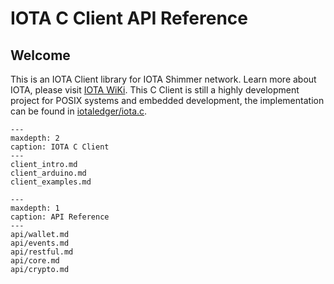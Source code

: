# IOTA C Client API Reference

## Welcome

This is an IOTA Client library for IOTA Shimmer network.
Learn more about IOTA, please visit [IOTA WiKi](https://wiki.iota.org/).
This C Client is still a highly development project for POSIX systems and embedded development, the implementation can be found in [iotaledger/iota.c](https://github.com/iotaledger/iota.c).


```{toctree}
---
maxdepth: 2
caption: IOTA C Client
---
client_intro.md
client_arduino.md
client_examples.md
```

```{toctree}
---
maxdepth: 1
caption: API Reference
---
api/wallet.md
api/events.md
api/restful.md
api/core.md
api/crypto.md
```
